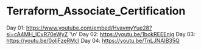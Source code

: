 # Terraform_Associate_Certification

Day 01: https://www.youtube.com/embed/HvavmyYue28?si=cA4MH_lCvR70eWyZ '\n'
Day 02: https://youtu.be/1bokREEEnig
Day 03: https://youtu.be/0oIjFzeRMcI
Day 04: https://youtu.be/TnLJNAIB35Q
